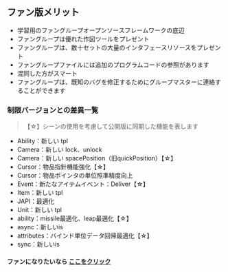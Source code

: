 ## ファン版メリット

* 学習用のファングループオープンソースフレームワークの底辺
* ファングループは優れた作図ツールをプレゼント
* ファングループは、数十セットの大量のインタフェースリソースをプレゼント
* ファングループファイルには追加のプログラムコードの参照があります
* 混同した方がスマート
* ファングループは、既知のバグを修正するためにグループマスターに連絡することができます

### 制限バージョンとの差異一覧

> 【☆】シーンの使用を考慮して公開版に同期した機能を表します

* Ability：新しい tpl
* Camera：新しい lock、unlock
* Camera：新しい spacePosition（旧quickPosition）【☆】
* Cursor：物品指針機能強化【☆】
* Cursor：物品ポインタの単位照準精度向上
* Event：新たなアイテムイベント：Deliver【☆】
* Item：新しい tpl
* JAPI：最適化
* Unit：新しい tpl
* ability：missile最適化、leap最適化【☆】
* async：新しいis
* attributes：バインド単位データ回帰最適化【☆】
* sync：新しいis

#### ファンになりたいなら <a target="_blank" href="https://afdian.net/a/hunzsig">ここをクリック</a>
